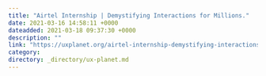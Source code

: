 ```yaml
---
title: "Airtel Internship | Demystifying Interactions for Millions."
date: 2021-03-16 14:58:11 +0000
dateadded: 2021-03-18 09:37:30 +0000
description: ""
link: "https://uxplanet.org/airtel-internship-demystifying-interactions-for-millions-a5eb9cf87ca3?source=rss----819cc2aaeee0---4"
category:
directory: _directory/ux-planet.md
---
```

